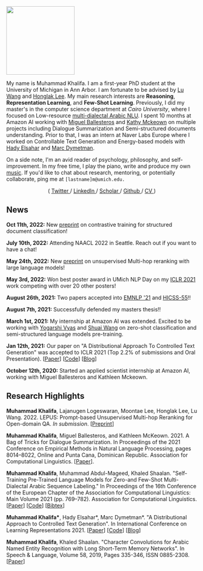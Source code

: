 <img src="https://i.imgur.com/UE1yXQ5.png" width=180 height=180>

My name is Muhammad Khalifa. I am a first-year PhD student at the University of Michigan in Ann Arbor. I am fortunate to be advised by [Lu Wang](https://web.eecs.umich.edu/~wangluxy/) and [Honglak Lee](https://web.eecs.umich.edu/~honglak/). My main research interests are **Reasoning**, **Representation Learning**, and **Few-Shot Learning**.  Previously, I did my master's in the computer science department at *Cairo University*, where I focused on Low-resource [multi-dialectal Arabic NLU](https://www.aclweb.org/anthology/2021.eacl-main.65/). I spent 10 months at Amazon AI working with [Miguel Ballesteros](http://miguelballesteros.com/) and [Kathy Mckeown](http://www.cs.columbia.edu/~kathy/) on multiple projects including Dialogue Summarization and Semi-structured documents understanding. Prior to that, I was an intern at Naver Labs Europe where I worked on Controllable Text Generation and Energy-based models with [Hady Elsahar](https://www.hadyelsahar.io/) and [Marc Dymetman](https://scholar.google.com.eg/citations?user=D6J5pooAAAAJ&hl=en).

On a side note, I'm an avid reader of psychology, philosophy, and self-improvement. In my free time, I play the piano, write and produce my own [music](https://soundcloud.com/muhammad-khalifa/sets/1iesbut8u66r). If you'd like to chat about research, mentoring, or potentially collaborate, ping me at `[lastname]m@umich.edu.`

<div align="center">
(
<a href="https://twitter.com/mkhalifaaaa"> Twitter </a>
/
<a href="https://linkedin.com/in/muhammaad-khalifa-9a467b100/"> LinkedIn </a>
/
<a href="https://scholar.google.com/citations?user=tnmUr30AAAAJ&hl=en"> Scholar </a>
/
<a href="https://github.com/mukhal"> Github </a>
/
<a href="#"> CV </a>
)
</div>


## News
**Oct 11th, 2022:** New [preprint](https://arxiv.org/abs/2210.05613) on contrastive training for structured document classification! 

**July 10th, 2022:** Attending NAACL 2022 in Seattle. Reach out if you want to have a chat!

**May 24th, 2022:** New [preprint](https://arxiv.org/abs/2205.12650) on unsupervised Multi-hop reranking with large language models!

**May 3rd, 2022:** Won best poster award in UMich NLP Day on my [ICLR 2021](https://github.com/mukhal/mukhal.github.io/raw/new-template/iclr2021-nlp%20day-posert.pdf) work competing with over 20 other posters!

**August 26th, 2021:** Two papers accepted into [EMNLP '21](http://2021.emnlp.org/) and [HICSS-55](https://hicss.hawaii.edu/)!!

**August 7th, 2021:** Successfully defended my masters thesis!!

**March 1st, 2021:** My internship at Amazon AI was extended. Excited to be working with [Yogarshi Vyas](https://scholar.google.com/citations?user=k6k7i1IAAAAJ&hl=en) and [Shuai Wang](https://www.amazon.science/author/shuai-wang) on zero-shot classification and semi-structured language models pre-training.

**Jan 12th, 2021:** Our paper on "A Distributional Approach To Controlled Text Generation" was accepted to ICLR 2021 (Top 2.2% of submissions and Oral Presentation). [[Paper](https://openreview.net/forum?id=jWkw45-9AbL)] [[Code](https://github.com/naver/gdc)] [[Blog](https://europe.naverlabs.com/blog/debiasing-large-pretrained-language-models-using-distributional-control/)]

<!--- **Jan 10th, 2021:** My paper on Zero-shot multi-dialectal Arabic sequence labeling was accepted to EACL 2021! [[Paper](https://www.aclweb.org/anthology/2021.eacl-main.65/)] [[Code](https://github.com/mohammadKhalifa/zero-shot-arabic-dialects)] [[Bibtex](https://www.aclweb.org/anthology/2021.eacl-main.65.bib)] --->

**October 12th, 2020:** Started an applied scientist internship at Amazon AI, working with Miguel Ballesteros and Kathleen Mckeown.

## Research Highlights
**Muhammad Khalifa**, Lajanugen Logeswaran, Moontae Lee, Honglak Lee, Lu Wang. 2022. LEPUS: Prompt-based Unsupervised Multi-hop Reranking for Open-domain QA. _In submission_. [[Preprint](https://arxiv.org/abs/2205.12650)]


**Muhammad Khalifa**, Miguel Ballesteros, and Kathleen McKeown. 2021. A Bag of Tricks for Dialogue Summarization. In Proceedings of the 2021 Conference on Empirical Methods in Natural Language Processing, pages 8014–8022, Online and Punta Cana, Dominican Republic. Association for Computational Linguistics. [[Paper](https://aclanthology.org/2021.emnlp-main.631/)].


**Muhammad Khalifa**, Muhammad Abdul-Mageed, Khaled Shaalan. "Self-Training Pre-Trained Language Models for Zero-and Few-Shot Multi-Dialectal Arabic Sequence Labeling." In Proceedings of the 16th Conference of the European Chapter of the Association for Computational Linguistics: Main Volume 2021 (pp. 769–782). Association for Computational Linguistics. [[Paper](https://www.aclweb.org/anthology/2021.eacl-main.65/)] [[Code](https://github.com/mohammadKhalifa/zero-shot-arabic-dialects)] [[Bibtex](https://www.aclweb.org/anthology/2021.eacl-main.65.bib)]

**Muhammad Khalifa\***, Hady Elsahar\*, Marc Dymetman\*. "A Distributional Approach to Controlled Text Generation". In International Conference on Learning Representations 2021. [[Paper](https://openreview.net/forum?id=jWkw45-9AbL)] [[Code](https://github.com/naver/gdc)] [[Blog](https://europe.naverlabs.com/blog/debiasing-large-pretrained-language-models-using-distributional-control/)]

<!--- Mustafa Jarrar, Eman Karajah, **Muhammad Khalifa**, Khaled Shaalan. "Extracting Synonyms from Bilingual Dictionaries". In Proceedings of the 11th International Global Wordnet Conference (GWC2021). Global Wordnet Association (2021). [[Paper](https://arxiv.org/abs/2012.00600)] --->

**Muhammad Khalifa**, Khaled Shaalan. "Character Convolutions for Arabic Named Entity Recognition with Long Short-Term Memory Networks". In Speech & Language, Volume 58, 2019, Pages 335-346, ISSN 0885-2308. [[Paper](https://www.researchgate.net/publication/333326547_Character_Convolutions_for_Arabic_Named_Entity_Recognition_with_Long_Short-Term_Memory_Networks)]

<!--- **Muhammad Khalifa**, Noura Hussein. "Ensemble Learning for Irony Detection in Arabic Tweets". In FIRE (Working Notes), pp. 433-438. 2019. [[Paper](http://ceur-ws.org/Vol-2517/T4-7.pdf)] --->
